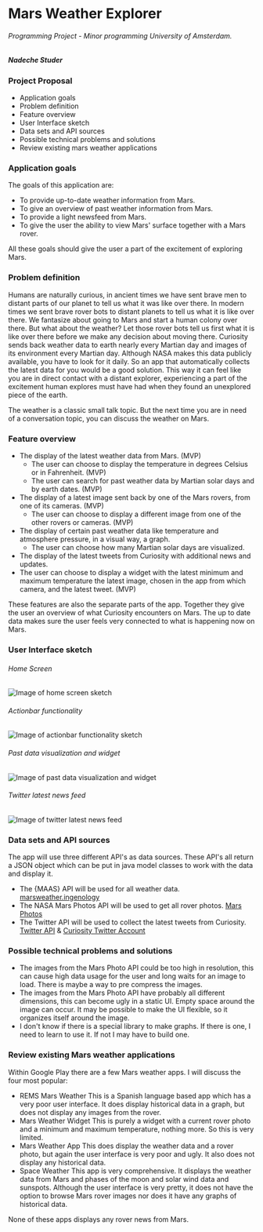 # Mars Weather Explorer
###### Programming Project - Minor programming University of Amsterdam.
##### Nadeche Studer

### Project Proposal

- Application goals
- Problem definition
- Feature overview
- User Interface sketch
- Data sets and API sources
- Possible technical problems and solutions
- Review existing mars weather applications

### Application goals
The goals of this application are:
- To provide up-to-date weather information from Mars.
- To give an overview of past weather information from Mars.
- To provide a light newsfeed from Mars.
- To give the user the ability to view Mars' surface together with a Mars rover.

All these goals should give the user a part of the excitement of exploring Mars. 

### Problem definition
Humans are naturally curious, in ancient times we have sent brave men to distant parts of our planet to tell us what it was like over there. In modern times we sent brave rover bots to distant planets to tell us what it is like over there. We fantasize about going to Mars and start a human colony over there. But what about the weather? Let those rover bots tell us first what it is like over there before we make any decision about moving there. 
Curiosity sends back weather data to earth nearly every Martian day and images of its environment every Martian day. Although NASA makes this data publicly available, you have to look for it daily. So an app that automatically collects the latest data for you would be a good solution. This way it can feel like you are in direct contact with a distant explorer, experiencing a part of the excitement human explores must have had when they found an unexplored piece of the earth.

The weather is a classic small talk topic. But the next time you are in need of a conversation topic, you can discuss the weather on Mars.
### Feature overview
- The display of the latest weather data from Mars. (MVP)
	- The user can choose to display the temperature in degrees Celsius or in Fahrenheit. (MVP)
	- The user can search for past weather data by Martian solar days and by earth dates. (MVP)
- The display of a latest image sent back by one of the Mars rovers, from one of its cameras. (MVP)
	- The user can choose to display a different image from one of the other rovers or cameras. (MVP)
- The display of certain past weather data like temperature and atmosphere pressure, in a visual way, a graph. 
	- The user can choose how many Martian solar days are visualized. 
- The display of the latest tweets from Curiosity with additional news and updates.
- The user can choose to display a widget with the latest minimum and maximum temperature the latest image, chosen in the app from which camera, and the latest tweet. (MVP)

These features are also the separate parts of the app. Together they give the user an overview of what Curiosity encounters on Mars. The up to date data makes sure the user feels very connected to what is happening now on Mars. 
### User Interface sketch
###### Home Screen
![Image of home screen sketch](doc/sketch_homescreen.jpg)
###### Actionbar functionality
![Image of actionbar functionality sketch](doc/sketch_actionbar_functionality.jpg)
###### Past data visualization and widget
![Image of past data visualization and widget](doc/sketch_past_datavisualisation-widget.jpg)
###### Twitter latest news feed
![Image of twitter latest news feed](doc/sketch_twitter_news.jpg)
### Data sets and API sources
The app will use three different API's as data sources. These API's all return a JSON object which can be put in java model classes to work with the data and display it.
- The {MAAS} API will be used for all weather data. [marsweather.ingenology](http://marsweather.ingenology.com/)
- The NASA Mars Photos API will be used to get all rover photos. [Mars Photos](https://api.nasa.gov/api.html#MarsPhotos)
- The Twitter API will be used to collect the latest tweets from Curiosity. [Twitter API](https://dev.twitter.com/rest/public) & [Curiosity Twitter Account](https://twitter.com/marscuriosity)

### Possible technical problems and solutions
- The images from the Mars Photo API could be too high in resolution, this can cause high data usage for the user and long waits for an image to load. There is maybe a way to pre compress the images.
- The images from the Mars Photo API have probably all different dimensions, this can become ugly in a static UI. Empty space around the image can occur. It may be possible to make the UI flexible, so it organizes itself around the image.
- I don't know if there is a special library to make graphs. If there is one, I need to learn to use it. If not I may have to build one.

### Review existing Mars weather applications
Within Google Play there are a few Mars weather apps. I will discuss the four most popular:
- REMS Mars Weather
	This is a Spanish language based app which has a very poor user interface. It does display historical data in a graph, but does not display any images from the rover.
- Mars Weather Widget
	This is purely a widget with a current rover photo and a minimum and maximum temperature, nothing more. So this is very limited.
- Mars Weather App
	This does display the weather data and a rover photo, but again the user interface is very poor and ugly. It also does not display any historical data.
- Space Weather
	This app is very comprehensive. It displays the weather data from Mars and phases of the moon and solar wind data and sunspots. Although the user interface is very pretty, it does not have the option to browse Mars rover images nor does it have any graphs of historical data.

None of these apps displays any rover news from Mars.
